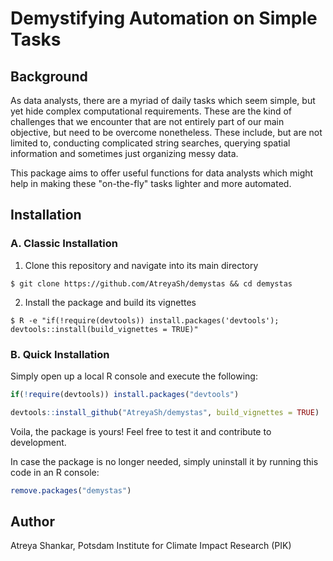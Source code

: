 # Demystifying Automation on Simple Tasks

## Background

As data analysts, there are a myriad of daily tasks which seem simple, but yet hide complex computational requirements. These are the kind of challenges that we encounter that are not entirely part of our main objective, but need to be overcome nonetheless. These include, but are not limited to, conducting complicated string searches, querying spatial information and sometimes just organizing messy data.

This package aims to offer useful functions for data analysts which might help in making these "on-the-fly" tasks lighter and more automated.

## Installation

### A. Classic Installation

1. Clone this repository and navigate into its main directory

```shell
$ git clone https://github.com/AtreyaSh/demystas && cd demystas
```
2. Install the package and build its vignettes

```shell
$ R -e "if(!require(devtools)) install.packages('devtools'); devtools::install(build_vignettes = TRUE)"
```
### B. Quick Installation

Simply open up a local R console and execute the following:

```r
if(!require(devtools)) install.packages("devtools")

devtools::install_github("AtreyaSh/demystas", build_vignettes = TRUE)
```

Voila, the package is yours! Feel free to test it and contribute to development.

In case the package is no longer needed, simply uninstall it by running this code in an R console:

```r
remove.packages("demystas")
```

## Author

Atreya Shankar, Potsdam Institute for Climate Impact Research (PIK)
